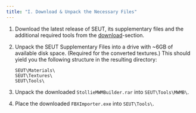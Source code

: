 ```yaml
---
title: "I. Download & Unpack the Necessary Files"
---
```

1. Download the latest release of SEUT, its supplementary files and the additional required tools from the [download](https://space-engineers-modding.github.io/modding-reference/tools/3d-modelling/seut/download.html)-section.

2. Unpack the SEUT Supplementary Files into a drive with ~6GB of available disk space. (Required for the converted textures.) This should yield you the following structure in the resulting directory: 

    ```
    SEUT\Materials\
    SEUT\Textures\
    SEUT\Tools\
    ```

3. Unpack the downloaded `StollieMWMBuilder.rar` into `SEUT\Tools\MWMB\`.

4. Place the downloaded `FBXImporter.exe` into `SEUT\Tools\`.
